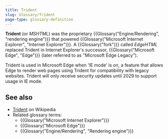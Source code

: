 ```yaml
---
title: Trident
slug: Glossary/Trident
page-type: glossary-definition
---
```




**Trident** (or _MSHTML_) was the proprietary {{Glossary("Engine/Rendering", "rendering engine")}} that powered {{Glossary("Microsoft Internet Explorer", "Internet Explorer")}}. A {{Glossary("fork")}} called _EdgeHTML_ replaced Trident in Internet Explorer's successor, {{Glossary("Microsoft Edge", "Edge")}} (later referred to as "Microsoft Edge Legacy").

Trident is used in Microsoft Edge when 'IE mode' is on, a feature that allows Edge to render web pages using Trident for compatibility with legacy websites. Trident will only receive security updates until 2029 to support usage in IE mode.

## See also

- [Trident](<https://en.wikipedia.org/wiki/Trident_(software)>) on Wikipedia
- Related glossary terms:
  - {{Glossary("Microsoft Internet Explorer")}}
  - {{Glossary("Microsoft Edge")}}
  - {{Glossary("Engine/Rendering", "Rendering engine")}}

